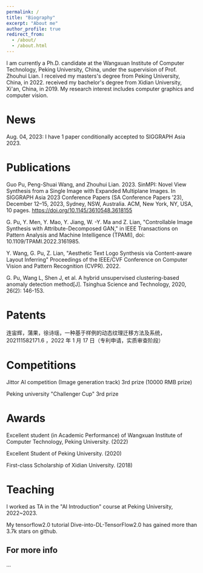 ```yaml
---
permalink: /
title: "Biography"
excerpt: "About me"
author_profile: true
redirect_from: 
  - /about/
  - /about.html
---
```


I am currently a Ph.D. candidate at the Wangxuan Institute of Computer Technology, Peking University, China, under the supervision of Prof. Zhouhui Lian. 
I received my masters's degree from Peking University, China, in 2022. received my bachelor's degree from Xidian University, Xi'an, China, in 2019.
My research interest includes computer graphics and computer vision. 

News
======
Aug. 04, 2023: I have 1 paper conditionally accepted to SIGGRAPH Asia 2023.

Publications
======
Guo Pu, Peng-Shuai Wang, and Zhouhui Lian. 2023. SinMPI: Novel View Synthesis from a Single Image with Expanded Multiplane Images. In SIGGRAPH Asia 2023 Conference Papers (SA Conference Papers ’23), December 12–15, 2023, Sydney, NSW, Australia. ACM, New York, NY, USA, 10 pages. https://doi.org/10.1145/3610548.3618155

G. Pu, Y. Men, Y. Mao, Y. Jiang, W. -Y. Ma and Z. Lian, "Controllable Image Synthesis with Attribute-Decomposed GAN," in IEEE Transactions on Pattern Analysis and Machine Intelligence (TPAMI), doi: 10.1109/TPAMI.2022.3161985.

Y. Wang, G. Pu, Z. Lian, "Aesthetic Text Logo Synthesis via Content-aware Layout Inferring" Proceedings of the IEEE/CVF Conference on Computer Vision and Pattern Recognition (CVPR). 2022.

G. Pu, Wang L, Shen J, et al. A hybrid unsupervised clustering-based anomaly detection method[J]. Tsinghua Science and Technology, 2020, 26(2): 146-153.

Patents
======
连宙辉，蒲果，徐诗瑶，一种基于样例的动态纹理迁移方法及系统，202111582171.6 ，2022 年 1 月 17 日（专利申请，实质审查阶段）

Competitions
======
Jittor AI competition (Image generation track) 3rd prize (10000 RMB prize)

Peking university "Challenger Cup" 3rd prize

Awards
======
Excellent student (in Academic Performance) of Wangxuan Institute of Computer Technology, Peking University. (2022)

Excellent Student of Peking University. (2020)

First-class Scholarship of Xidian University. (2018)

Teaching
======
I worked as TA in the "AI Introduction" course at Peking University, 2022~2023.

My tensorflow2.0 tutorial Dive-into-DL-TensorFlow2.0 has gained more than 3.7k stars on github.

For more info
------
...

